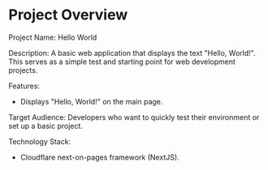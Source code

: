 # Project Overview

Project Name: Hello World

Description: A basic web application that displays the text "Hello, World!". This serves as a simple test and starting point for web development projects.

Features:

*   Displays "Hello, World!" on the main page.

Target Audience: Developers who want to quickly test their environment or set up a basic project.

Technology Stack:

*   Cloudflare next-on-pages framework (NextJS).